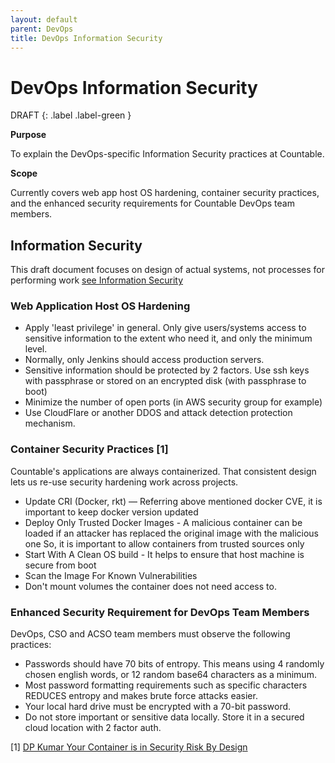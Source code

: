 ```yaml
---
layout: default
parent: DevOps
title: DevOps Information Security
---
```


# DevOps Information Security

DRAFT
{: .label .label-green }

**Purpose**

To explain the DevOps-specific Information Security practices at Countable.

**Scope**

Currently covers web app host OS hardening, container security practices, and the enhanced security requirements for Countable DevOps team members.


## Information Security

This draft document focuses on design of actual systems, not processes for performing work [see Information Security](/programming/INFOSEC/)

### Web Application Host OS Hardening

  - Apply 'least privilege' in general. Only give users/systems access to sensitive information to the extent who need it, and only the minimum level.
  - Normally, only Jenkins should access production servers.
  - Sensitive information should be protected by 2 factors. Use ssh keys
    with passphrase or stored on an encrypted disk (with passphrase to
    boot)
  - Minimize the number of open ports (in AWS security group for
    example)
  - Use CloudFlare or another DDOS and attack detection protection
    mechanism.

### Container Security Practices \[1\]

Countable's applications are always containerized. That consistent design lets us re-use security hardening work across projects.

  - Update CRI (Docker, rkt) — Referring above mentioned docker CVE, it is important to keep docker version updated
  - Deploy Only Trusted Docker Images - A malicious container can be loaded if an attacker has replaced the original image with the malicious one So, it is important to allow containers from trusted sources only
  - Start With A Clean OS build - It helps to ensure that host machine is secure from boot
  - Scan the Image For Known Vulnerabilities
  - Don't mount volumes the container does not need access to.

### Enhanced Security Requirement for DevOps Team Members

DevOps, CSO and ACSO team members must observe the following practices:
    
- Passwords should have 70 bits of entropy. This means using 4 randomly chosen english words, or 12 random base64 characters as a minimum.
- Most password formatting requirements such as specific characters REDUCES entropy and makes brute force attacks easier.
- Your local hard drive must be encrypted with a 70-bit password.
- Do not store important or sensitive data locally. Store it in a secured cloud location with 2 factor auth.

\[1\] [DP Kumar Your Container is in Security Risk By Design](https://medium.com/@dpkumar/your-container-is-in-security-risk-by-design-8a7034f2f9b1)
